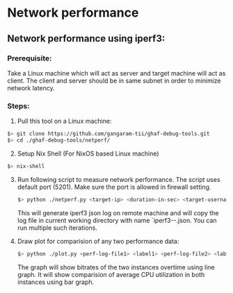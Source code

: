 # Network performance
## Network performance using iperf3:

### Prerequisite:
Take a Linux machine which will act as server and target machine will act as client. The client and server should be in same subnet in order to minimize network latency.

### Steps:
1) Pull this tool on a Linux machine:
   
  ```bash
  $> git clone https://github.com/gangaram-tii/ghaf-debug-tools.git
  $> cd ./ghaf-debug-tools/netperf/ 
  ```

2) Setup Nix Shell (For NixOS based Linux machine)

  ```bash
  $> nix-shell
  ```

3) Run following script to measure network performance.
   The script uses default port (5201). Make sure the port is allowed in firewall setting.

   ```bash
   $> python ./netperf.py <target-ip> <duration-in-sec> <target-username> <target-password>
   ```

   This will generate iperf3 json log on remote machine and will copy the log file in current working directory with name `iperf3-<target-ip>-<datetime>.json.
   You can run multiple such iterations.

4) Draw plot for comparision of any two performance data:

   ```bash
   $> python ./plot.py <perf-log-file1> <label1> <perf-log-file2> <label2>
   ```

   The graph will show bitrates of the two instances overtime using line graph. It will show comparision of average CPU utilization in both instances using bar graph.
